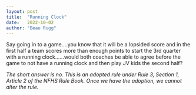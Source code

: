 ```yaml
---
layout: post
title:  "Running Clock"
date:   2022-10-02
author: "Beau Rugg"
---
```


Say going in to a game....you know that it will be a lopsided score and in the first half a team scores more than enough points to  start the 3rd quarter with a running clock......would both coaches be able to agree before the game to not have a running clock and then play JV kids the second half?

<!--more-->

<em>The short answer is no. This is an adopted rule under Rule 3, Section 1, Article 2 of the NFHS Rule Book. Once we have the adoption, we cannot alter the rule.</em>